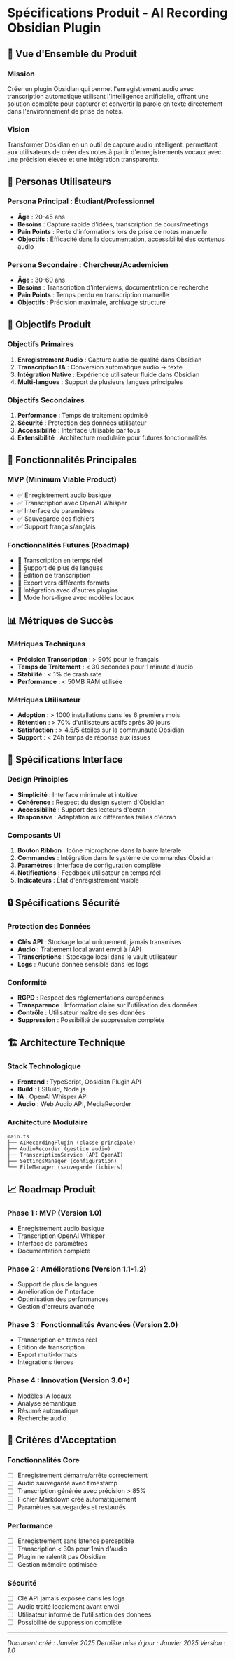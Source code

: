 # Spécifications Produit - AI Recording Obsidian Plugin

## 🎯 Vue d'Ensemble du Produit

### Mission
Créer un plugin Obsidian qui permet l'enregistrement audio avec transcription automatique utilisant l'intelligence artificielle, offrant une solution complète pour capturer et convertir la parole en texte directement dans l'environnement de prise de notes.

### Vision
Transformer Obsidian en un outil de capture audio intelligent, permettant aux utilisateurs de créer des notes à partir d'enregistrements vocaux avec une précision élevée et une intégration transparente.

## 👥 Personas Utilisateurs

### Persona Principal : Étudiant/Professionnel
- **Âge** : 20-45 ans
- **Besoins** : Capture rapide d'idées, transcription de cours/meetings
- **Pain Points** : Perte d'informations lors de prise de notes manuelle
- **Objectifs** : Efficacité dans la documentation, accessibilité des contenus audio

### Persona Secondaire : Chercheur/Academicien
- **Âge** : 30-60 ans
- **Besoins** : Transcription d'interviews, documentation de recherche
- **Pain Points** : Temps perdu en transcription manuelle
- **Objectifs** : Précision maximale, archivage structuré

## 🎯 Objectifs Produit

### Objectifs Primaires
1. **Enregistrement Audio** : Capture audio de qualité dans Obsidian
2. **Transcription IA** : Conversion automatique audio → texte
3. **Intégration Native** : Expérience utilisateur fluide dans Obsidian
4. **Multi-langues** : Support de plusieurs langues principales

### Objectifs Secondaires
1. **Performance** : Temps de traitement optimisé
2. **Sécurité** : Protection des données utilisateur
3. **Accessibilité** : Interface utilisable par tous
4. **Extensibilité** : Architecture modulaire pour futures fonctionnalités

## 🔧 Fonctionnalités Principales

### MVP (Minimum Viable Product)
- ✅ Enregistrement audio basique
- ✅ Transcription avec OpenAI Whisper
- ✅ Interface de paramètres
- ✅ Sauvegarde des fichiers
- ✅ Support français/anglais

### Fonctionnalités Futures (Roadmap)
- 🔄 Transcription en temps réel
- 🔄 Support de plus de langues
- 🔄 Édition de transcription
- 🔄 Export vers différents formats
- 🔄 Intégration avec d'autres plugins
- 🔄 Mode hors-ligne avec modèles locaux

## 📊 Métriques de Succès

### Métriques Techniques
- **Précision Transcription** : > 90% pour le français
- **Temps de Traitement** : < 30 secondes pour 1 minute d'audio
- **Stabilité** : < 1% de crash rate
- **Performance** : < 50MB RAM utilisée

### Métriques Utilisateur
- **Adoption** : > 1000 installations dans les 6 premiers mois
- **Rétention** : > 70% d'utilisateurs actifs après 30 jours
- **Satisfaction** : > 4.5/5 étoiles sur la communauté Obsidian
- **Support** : < 24h temps de réponse aux issues

## 🎨 Spécifications Interface

### Design Principles
- **Simplicité** : Interface minimale et intuitive
- **Cohérence** : Respect du design system d'Obsidian
- **Accessibilité** : Support des lecteurs d'écran
- **Responsive** : Adaptation aux différentes tailles d'écran

### Composants UI
1. **Bouton Ribbon** : Icône microphone dans la barre latérale
2. **Commandes** : Intégration dans le système de commandes Obsidian
3. **Paramètres** : Interface de configuration complète
4. **Notifications** : Feedback utilisateur en temps réel
5. **Indicateurs** : État d'enregistrement visible

## 🔒 Spécifications Sécurité

### Protection des Données
- **Clés API** : Stockage local uniquement, jamais transmises
- **Audio** : Traitement local avant envoi à l'API
- **Transcriptions** : Stockage local dans le vault utilisateur
- **Logs** : Aucune donnée sensible dans les logs

### Conformité
- **RGPD** : Respect des réglementations européennes
- **Transparence** : Information claire sur l'utilisation des données
- **Contrôle** : Utilisateur maître de ses données
- **Suppression** : Possibilité de suppression complète

## 🏗️ Architecture Technique

### Stack Technologique
- **Frontend** : TypeScript, Obsidian Plugin API
- **Build** : ESBuild, Node.js
- **IA** : OpenAI Whisper API
- **Audio** : Web Audio API, MediaRecorder

### Architecture Modulaire
```
main.ts
├── AIRecordingPlugin (classe principale)
├── AudioRecorder (gestion audio)
├── TranscriptionService (API OpenAI)
├── SettingsManager (configuration)
└── FileManager (sauvegarde fichiers)
```

## 📈 Roadmap Produit

### Phase 1 : MVP (Version 1.0)
- Enregistrement audio basique
- Transcription OpenAI Whisper
- Interface de paramètres
- Documentation complète

### Phase 2 : Améliorations (Version 1.1-1.2)
- Support de plus de langues
- Amélioration de l'interface
- Optimisation des performances
- Gestion d'erreurs avancée

### Phase 3 : Fonctionnalités Avancées (Version 2.0)
- Transcription en temps réel
- Édition de transcription
- Export multi-formats
- Intégrations tierces

### Phase 4 : Innovation (Version 3.0+)
- Modèles IA locaux
- Analyse sémantique
- Résumé automatique
- Recherche audio

## 🎯 Critères d'Acceptation

### Fonctionnalités Core
- [ ] Enregistrement démarre/arrête correctement
- [ ] Audio sauvegardé avec timestamp
- [ ] Transcription générée avec précision > 85%
- [ ] Fichier Markdown créé automatiquement
- [ ] Paramètres sauvegardés et restaurés

### Performance
- [ ] Enregistrement sans latence perceptible
- [ ] Transcription < 30s pour 1min d'audio
- [ ] Plugin ne ralentit pas Obsidian
- [ ] Gestion mémoire optimisée

### Sécurité
- [ ] Clé API jamais exposée dans les logs
- [ ] Audio traité localement avant envoi
- [ ] Utilisateur informé de l'utilisation des données
- [ ] Possibilité de suppression complète

---

*Document créé : Janvier 2025*
*Dernière mise à jour : Janvier 2025*
*Version : 1.0*
